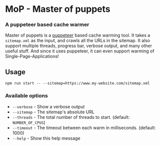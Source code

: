 # MoP - Master of puppets
### A puppeteer based cache warmer

Master of puppets is a [puppeteer](https://github.com/puppeteer/puppeteer) based cache warming tool. It takes a `sitemap.xml` as the input, and crawls 
all the URLs in the sitemap. It also support multiple threads, progress bar, verbose output, and many other useful stuff. And since it uses puppeteer, it can even
support warming of Single-Page-Applications!

## Usage

`npm run start -- --sitemap=https://www.my-website.com/sitemap.xml`

### Available options

- `--verbose` - Show a verbose output
- `--sitemap` - The sitemap's absolute URL
- `--threads` - The total number of threads to start. (default: `NUMBER_OF_CPUS`)
- `--timeout` - The timeout between each warm in milliseconds. (default: 1000)
- `--help` - Show this help message

